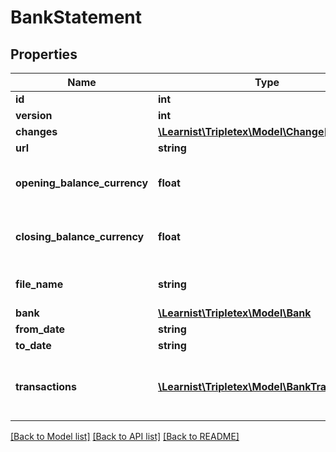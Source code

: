 # BankStatement

## Properties
Name | Type | Description | Notes
------------ | ------------- | ------------- | -------------
**id** | **int** |  | [optional] 
**version** | **int** |  | [optional] 
**changes** | [**\Learnist\Tripletex\Model\Change[]**](Change.md) |  | [optional] 
**url** | **string** |  | [optional] 
**opening_balance_currency** | **float** | Opening balance on the account. | [optional] 
**closing_balance_currency** | **float** | Closing balance on the account. | [optional] 
**file_name** | **string** | Bank statement file name. | [optional] 
**bank** | [**\Learnist\Tripletex\Model\Bank**](Bank.md) |  | [optional] 
**from_date** | **string** |  | [optional] 
**to_date** | **string** |  | [optional] 
**transactions** | [**\Learnist\Tripletex\Model\BankTransaction[]**](BankTransaction.md) | Bank transactions tied to the bank statement | [optional] 

[[Back to Model list]](../../README.md#documentation-for-models) [[Back to API list]](../../README.md#documentation-for-api-endpoints) [[Back to README]](../../README.md)

